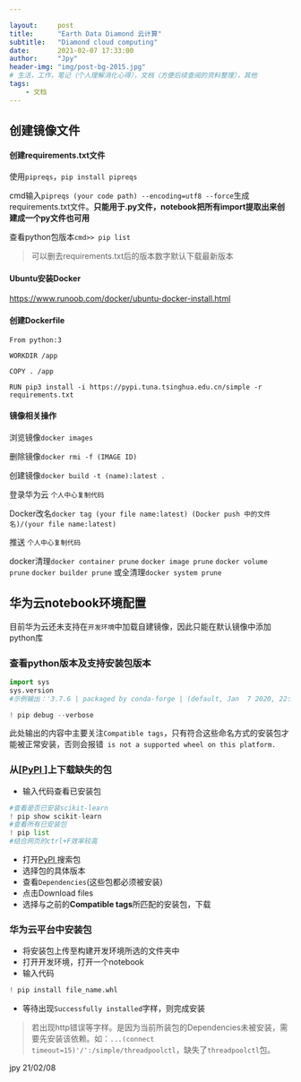 ```yaml
---

layout:     post
title:      "Earth Data Diamond 云计算"
subtitle:   "Diamond cloud computing"
date:       2021-02-07 17:33:00
author:     "Jpy"
header-img: "img/post-bg-2015.jpg"
# 生活，工作，笔记（个人理解消化心得），文档（方便后续查阅的资料整理），其他
tags:
    - 文档
---
```


## 创建镜像文件

#### 创建requirements.txt文件

使用`pipreqs`，`pip install pipreqs`

cmd输入`pipreqs (your code path) --encoding=utf8 --force`生成requirements.txt文件。**只能用于.py文件，notebook把所有import提取出来创建成一个py文件也可用**

查看python包版本`cmd>> pip list`

> 可以删去requirements.txt后的版本数字默认下载最新版本

#### Ubuntu安装Docker

https://www.runoob.com/docker/ubuntu-docker-install.html

#### 创建Dockerfile

```
From python:3

WORKDIR /app

COPY . /app

RUN pip3 install -i https://pypi.tuna.tsinghua.edu.cn/simple -r requirements.txt
```

#### 镜像相关操作

浏览镜像`docker images`

删除镜像`docker rmi -f (IMAGE ID)`

创建镜像`docker build -t (name):latest .`

登录华为云 `个人中心复制代码`

Docker改名`docker tag (your file name:latest) (Docker push 中的文件名)/(your file name:latest)  `

推送 `个人中心复制代码`

docker清理`docker container prune` `docker image prune` `docker volume prune` `docker builder prune` 或全清理`docker system prune`

## 华为云notebook环境配置

目前华为云还未支持在`开发环境`中加载自建镜像，因此只能在默认镜像中添加python库

### 查看python版本及支持安装包版本

```python
import sys
sys.version
#示例输出：'3.7.6 | packaged by conda-forge | (default, Jan  7 2020, 22:33:48) \n[GCC 7.3.0]'
```

```python
! pip debug --verbose
```

此处输出的内容中主要关注`Compatible tags`，只有符合这些命名方式的安装包才能被正常安装，否则会报错` is not a supported wheel on this platform.`

### 从[[PyPI ](https://pypi.org/)]上下载缺失的包

* 输入代码查看已安装包

```python
#查看是否已安装scikit-learn
! pip show scikit-learn
#查看所有已安装包
! pip list
#结合网页的ctrl+F效率较高
```

* 打开[PyPI ](https://pypi.org/)搜索包
* 选择包的具体版本
* 查看`Dependencies`(这些包都必须被安装)
* 点击Download files
* 选择与之前的**Compatible tags**所匹配的安装包，下载

### 华为云平台中安装包

* 将安装包上传至构建开发环境所选的文件夹中
* 打开开发环境，打开一个notebook
* 输入代码

```python
! pip install file_name.whl
```

* 等待出现`Successfully installed`字样，则完成安装

> 若出现http错误等字样。是因为当前所装包的Dependencies未被安装，需要先安装该依赖。如：`...(connect timeout=15)'/':/simple/threadpoolctl`，缺失了`threadpoolctl`包。

jpy 21/02/08

